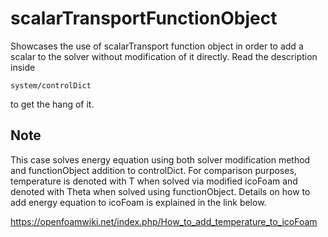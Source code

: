 # scalarTransportFunctionObject
Showcases the use of scalarTransport function object in order to add a scalar to the solver without modification of it directly.
Read the description inside 
```
system/controlDict
```
to get the hang of it.  
## Note
This case solves energy equation using both solver modification method and functionObject addition to controlDict. 
For comparison purposes, temperature is denoted with T when solved via modified icoFoam and denoted with Theta when solved using functionObject. 
Details on how to add energy equation to icoFoam is explained in the link below. 

https://openfoamwiki.net/index.php/How_to_add_temperature_to_icoFoam
